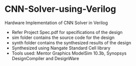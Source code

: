# CNN-Solver-using-Verilog
Hardware Implementation of CNN Solver in Verilog

<ul><li>Refer Project Spec.pdf for specifications of the design</li>
  <li>sim folder contains the source code for the design</li>
  <li>synth folder contains the synthesized results of the design</li>

<li>Synthesized using Nangate Standard Cell library</li>
<li>Tools used: Mentor Graphics ModelSim 10.3b, Synopsys DesignCompiler and DesignWare</li>
